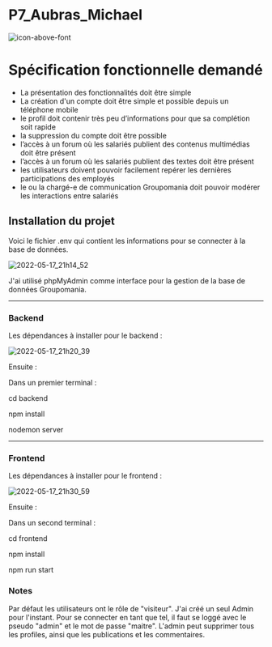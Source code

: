 # P7_Aubras_Michael
![icon-above-font](https://user-images.githubusercontent.com/91529322/168888488-e1119dd4-497e-4de1-a20b-e8a3a98d8159.png)

# Spécification fonctionnelle demandé

* La présentation des fonctionnalités doit être simple
* La création d'un compte doit être simple et possible depuis un téléphone mobile
* le profil doit contenir très peu d’informations pour que sa complétion soit rapide 
* la suppression du compte doit être possible
* l’accès à un forum où les salariés publient des contenus multimédias doit être présent
* l’accès à un forum où les salariés publient des textes doit être présent
* les utilisateurs doivent pouvoir facilement repérer les dernières participations des employés
* le ou la chargé-e de communication Groupomania doit pouvoir modérer les interactions entre salariés


## Installation du projet 
 Voici le fichier .env qui contient les informations pour se connecter à la base de données.
 
![2022-05-17_21h14_52](https://user-images.githubusercontent.com/91529322/168892333-8eb3b026-30c3-4767-8134-d7da895dfdd3.png)

J'ai utilisé phpMyAdmin comme interface pour la gestion de la base de données Groupomania.

---

### Backend

Les dépendances à installer pour le backend : 

![2022-05-17_21h20_39](https://user-images.githubusercontent.com/91529322/168893222-73f52647-b1d1-4449-bbda-baab474f333e.png)

Ensuite : 

Dans un premier terminal :

cd backend 

npm install

nodemon server

---

### Frontend

Les dépendances à installer pour le frontend : 

![2022-05-17_21h30_59](https://user-images.githubusercontent.com/91529322/168894882-5bf44cb0-285e-4405-a38e-e893e7085bb1.png)

Ensuite : 

Dans un second terminal :

cd frontend

npm install

npm run start

### Notes

Par défaut les utilisateurs ont le rôle de "visiteur".
J'ai créé un seul Admin pour l'instant. Pour se connecter en tant que tel, il faut se loggé avec le pseudo "admin" et le mot de passe "maitre".
L'admin peut supprimer tous les profiles, ainsi que les publications et les commentaires.
